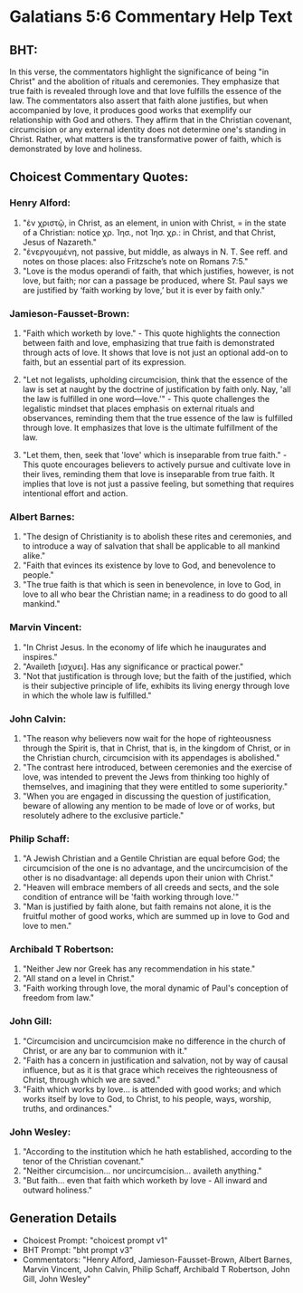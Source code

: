 # Galatians 5:6 Commentary Help Text

## BHT:
In this verse, the commentators highlight the significance of being "in Christ" and the abolition of rituals and ceremonies. They emphasize that true faith is revealed through love and that love fulfills the essence of the law. The commentators also assert that faith alone justifies, but when accompanied by love, it produces good works that exemplify our relationship with God and others. They affirm that in the Christian covenant, circumcision or any external identity does not determine one's standing in Christ. Rather, what matters is the transformative power of faith, which is demonstrated by love and holiness.

## Choicest Commentary Quotes:
### Henry Alford:
1. "ἐν χριστῷ, in Christ, as an element, in union with Christ, = in the state of a Christian: notice χρ. Ἰησ., not Ἰησ. χρ.: in Christ, and that Christ, Jesus of Nazareth."
2. "ἐνεργουμένη, not passive, but middle, as always in N. T. See reff. and notes on those places: also Fritzsche’s note on Romans 7:5."
3. "Love is the modus operandi of faith, that which justifies, however, is not love, but faith; nor can a passage be produced, where St. Paul says we are justified by ‘faith working by love,’ but it is ever by faith only."

### Jamieson-Fausset-Brown:
1. "Faith which worketh by love." - This quote highlights the connection between faith and love, emphasizing that true faith is demonstrated through acts of love. It shows that love is not just an optional add-on to faith, but an essential part of its expression.

2. "Let not legalists, upholding circumcision, think that the essence of the law is set at naught by the doctrine of justification by faith only. Nay, 'all the law is fulfilled in one word—love.'" - This quote challenges the legalistic mindset that places emphasis on external rituals and observances, reminding them that the true essence of the law is fulfilled through love. It emphasizes that love is the ultimate fulfillment of the law.

3. "Let them, then, seek that 'love' which is inseparable from true faith." - This quote encourages believers to actively pursue and cultivate love in their lives, reminding them that love is inseparable from true faith. It implies that love is not just a passive feeling, but something that requires intentional effort and action.

### Albert Barnes:
1. "The design of Christianity is to abolish these rites and ceremonies, and to introduce a way of salvation that shall be applicable to all mankind alike."
2. "Faith that evinces its existence by love to God, and benevolence to people."
3. "The true faith is that which is seen in benevolence, in love to God, in love to all who bear the Christian name; in a readiness to do good to all mankind."

### Marvin Vincent:
1. "In Christ Jesus. In the economy of life which he inaugurates and inspires."
2. "Availeth [ισχυει]. Has any significance or practical power."
3. "Not that justification is through love; but the faith of the justified, which is their subjective principle of life, exhibits its living energy through love in which the whole law is fulfilled."

### John Calvin:
1. "The reason why believers now wait for the hope of righteousness through the Spirit is, that in Christ, that is, in the kingdom of Christ, or in the Christian church, circumcision with its appendages is abolished."
2. "The contrast here introduced, between ceremonies and the exercise of love, was intended to prevent the Jews from thinking too highly of themselves, and imagining that they were entitled to some superiority."
3. "When you are engaged in discussing the question of justification, beware of allowing any mention to be made of love or of works, but resolutely adhere to the exclusive particle."

### Philip Schaff:
1. "A Jewish Christian and a Gentile Christian are equal before God; the circumcision of the one is no advantage, and the uncircumcision of the other is no disadvantage: all depends upon their union with Christ."
2. "Heaven will embrace members of all creeds and sects, and the sole condition of entrance will be 'faith working through love.'"
3. "Man is justified by faith alone, but faith remains not alone, it is the fruitful mother of good works, which are summed up in love to God and love to men."

### Archibald T Robertson:
1. "Neither Jew nor Greek has any recommendation in his state." 
2. "All stand on a level in Christ."
3. "Faith working through love, the moral dynamic of Paul's conception of freedom from law."

### John Gill:
1. "Circumcision and uncircumcision make no difference in the church of Christ, or are any bar to communion with it."
2. "Faith has a concern in justification and salvation, not by way of causal influence, but as it is that grace which receives the righteousness of Christ, through which we are saved."
3. "Faith which works by love... is attended with good works; and which works itself by love to God, to Christ, to his people, ways, worship, truths, and ordinances."

### John Wesley:
1. "According to the institution which he hath established, according to the tenor of the Christian covenant."
2. "Neither circumcision... nor uncircumcision... availeth anything."
3. "But faith... even that faith which worketh by love - All inward and outward holiness."


## Generation Details
- Choicest Prompt: "choicest prompt v1"
- BHT Prompt: "bht prompt v3"
- Commentators: "Henry Alford, Jamieson-Fausset-Brown, Albert Barnes, Marvin Vincent, John Calvin, Philip Schaff, Archibald T Robertson, John Gill, John Wesley"
